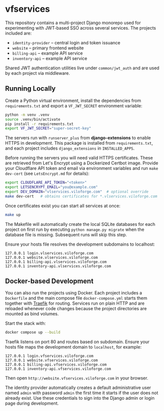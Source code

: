# vfservices

This repository contains a multi-project Django monorepo used for experimenting
with JWT-based SSO across several services. The projects included are:

- `identity-provider` – central login and token issuance
- `website` – primary frontend website
- `billing-api` – example API service
- `inventory-api` – example API service

Shared JWT authentication utilities live under `common/jwt_auth` and are used by
each project via middleware.

## Running Locally

Create a Python virtual environment, install the dependencies from
`requirements.txt` and export a `VF_JWT_SECRET` environment variable:

```bash
python -m venv .venv
source .venv/bin/activate
pip install -r requirements.txt
export VF_JWT_SECRET="super-secret-key"
```

The servers run with `runserver_plus` from **django-extensions** to enable
HTTPS in development. This package is installed from `requirements.txt`, and
each project includes `django_extensions` in `INSTALLED_APPS`.

Before running the servers you will need valid HTTPS certificates. These are
retrieved from Let's Encrypt using a Dockerized Certbot image. Provide your
Cloudflare API token and email via environment variables and run
`make dev-cert` (see `LetsEncrypt.md` for details):

```bash
export CLOUDFLARE_API_TOKEN="<token>"
export LETSENCRYPT_EMAIL="you@example.com"
export DEV_DOMAIN="vlservices.viloforge.com"  # optional override
make dev-cert   # obtains certificates for *.vlservices.viloforge.com
```

Once certificates exist you can start all services at once:

```bash
make up
```

The Makefile will automatically create the local SQLite databases for each
project on first run by executing `python manage.py migrate` when the database
file is missing. Subsequent runs will skip this step.

Ensure your hosts file resolves the development subdomains to localhost:

```
127.0.0.1 login.vlservices.viloforge.com
127.0.0.1 website.vlservices.viloforge.com
127.0.0.1 billing-api.vlservices.viloforge.com
127.0.0.1 inventory-api.vlservices.viloforge.com
```

## Docker-based Development

You can also run the projects using Docker. Each project includes a `Dockerfile` and the main compose file `docker-compose.yml` starts them together with [Traefik](https://traefik.io) for routing. Services run on plain HTTP and are reloaded whenever code changes because the project directories are mounted as bind volumes.

Start the stack with:

```bash
docker compose up --build
```

Traefik listens on port 80 and routes based on subdomain. Ensure your hosts file maps the development domain to `localhost`, for example:

```text
127.0.0.1 login.vfservices.viloforge.com
127.0.0.1 website.vfservices.viloforge.com
127.0.0.1 billing-api.vfservices.viloforge.com
127.0.0.1 inventory-api.vfservices.viloforge.com
```

Then open `http://website.vfservices.viloforge.com` in your browser.

The identity provider automatically creates a default administrative user named
`admin` with password `admin` the first time it starts if the user does not
already exist. Use these credentials to sign into the Django admin or login
page during development.

